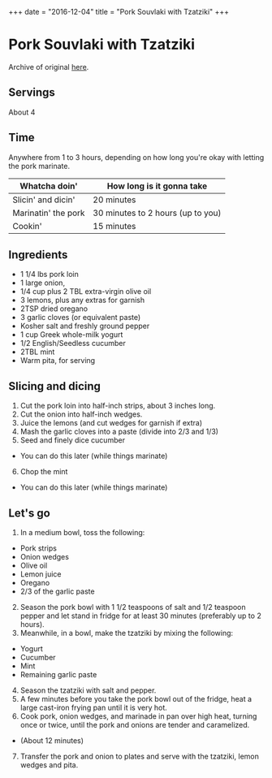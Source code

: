 +++
date = "2016-12-04"
title = "Pork Souvlaki with Tzatziki"
+++

# Pork Souvlaki with Tzatziki

Archive of original [here](https://web.archive.org/web/20120716021434/http://ceramiccanvas.com/2009/09/pork-souvlaki-with-tzatziki/).

## Servings

About 4

## Time

Anywhere from 1 to 3 hours, depending on how long you're okay with letting the pork marinate.

| **Whatcha doin'**   | **How long is it gonna take**     |
|---------------------|-----------------------------------|
| Slicin' and dicin'  | 20 minutes                        |
| Marinatin' the pork | 30 minutes to 2 hours (up to you) |
| Cookin'             | 15 minutes                        |

## Ingredients

* 1 1/4 lbs pork loin
* 1 large onion,
* 1/4 cup plus 2 TBL extra-virgin olive oil
* 3 lemons, plus any extras for garnish
* 2TSP dried oregano
* 3 garlic cloves (or equivalent paste)
* Kosher salt and freshly ground pepper
* 1 cup Greek whole-milk yogurt
* 1/2 English/Seedless cucumber
* 2TBL mint
* Warm pita, for serving

## Slicing and dicing

1. Cut the pork loin into half-inch strips, about 3 inches long.
2. Cut the onion into half-inch wedges.
3. Juice the lemons (and cut wedges for garnish if extra)
4. Mash the garlic cloves into a paste (divide into 2/3 and 1/3)
5. Seed and finely dice cucumber
  * You can do this later (while things marinate)
6. Chop the mint
  * You can do this later (while things marinate)

## Let's go

1. In a medium bowl, toss the following:
  * Pork strips
  * Onion wedges
  * Olive oil
  * Lemon juice
  * Oregano
  * 2/3 of the garlic paste
2. Season the pork bowl with 1 1/2 teaspoons of salt and 1/2 teaspoon pepper and let stand in fridge for at least 30 minutes (preferably up to 2 hours).
3. Meanwhile, in a bowl, make the tzatziki by mixing the following:
  * Yogurt
  * Cucumber
  * Mint
  * Remaining garlic paste
4. Season the tzatziki with salt and pepper.
5. A few minutes before you take the pork bowl out of the fridge, heat a large cast-iron frying pan until it is very hot.
6. Cook pork, onion wedges, and marinade in pan over high heat, turning once or twice, until the pork and onions are tender and caramelized.
  * (About 12 minutes)
7. Transfer the pork and onion to plates and serve with the tzatziki, lemon wedges and pita.
